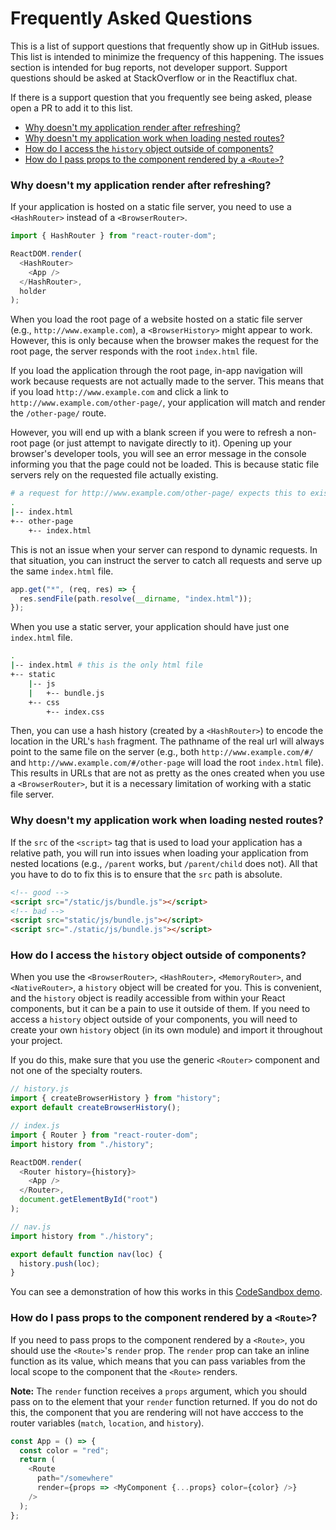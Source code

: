 # Frequently Asked Questions

This is a list of support questions that frequently show up in GitHub issues. This list is intended to minimize the frequency of this happening. The issues section is intended for bug reports, not developer support. Support questions should be asked at StackOverflow or in the Reactiflux chat.

If there is a support question that you frequently see being asked, please open a PR to add it to this list.

- [Why doesn't my application render after refreshing?](#why-doesnt-my-application-render-after-refreshing)
- [Why doesn't my application work when loading nested routes?](#why-doesnt-my-application-work-when-loading-nested-routes)
- [How do I access the `history` object outside of components?](#how-do-i-access-the-history-object-outside-of-components)
- [How do I pass props to the component rendered by a `<Route>`?](#how-do-i-pass-props-to-the-component-rendered-by-a-route)

### Why doesn't my application render after refreshing?

If your application is hosted on a static file server, you need to use a `<HashRouter>` instead of a `<BrowserRouter>`.

```js
import { HashRouter } from "react-router-dom";

ReactDOM.render(
  <HashRouter>
    <App />
  </HashRouter>,
  holder
);
```



When you load the root page of a website hosted on a static file server (e.g., `http://www.example.com`), a `<BrowserHistory>` might appear to work. However, this is only because when the browser makes the request for the root page, the server responds with the root `index.html` file.

If you load the application through the root page, in-app navigation will work because requests are not actually made to the server. This means that if you load `http://www.example.com` and click a link to `http://www.example.com/other-page/`, your application will match and render the `/other-page/` route.

However, you will end up with a blank screen if you were to refresh a non-root page (or just attempt to navigate directly to it). Opening up your browser's developer tools, you will see an error message in the console informing you that the page could not be loaded. This is because static file servers rely on the requested file actually existing.

```bash
# a request for http://www.example.com/other-page/ expects this to exist
.
|-- index.html
+-- other-page
    +-- index.html
```

This is not an issue when your server can respond to dynamic requests. In that situation, you can instruct the server to catch all requests and serve up the same `index.html` file.

```js
app.get("*", (req, res) => {
  res.sendFile(path.resolve(__dirname, "index.html"));
});
```

When you use a static server, your application should have just one `index.html` file.

```bash
.
|-- index.html # this is the only html file
+-- static
    |-- js
    |   +-- bundle.js
    +-- css
        +-- index.css
```

Then, you can use a hash history (created by a `<HashRouter>`) to encode the location in the URL's `hash` fragment. The pathname of the real url will always point to the same file on the server (e.g., both `http://www.example.com/#/` and `http://www.example.com/#/other-page` will load the root `index.html` file). This results in URLs that are not as pretty as the ones created when you use a `<BrowserRouter>`, but it is a necessary limitation of working with a static file server.

### Why doesn't my application work when loading nested routes?

If the `src` of the `<script>` tag that is used to load your application has a relative path, you will run into issues when loading your application from nested locations (e.g., `/parent` works, but `/parent/child` does not). All that you have to do to fix this is to ensure that the `src` path is absolute.

```html
<!-- good -->
<script src="/static/js/bundle.js"></script>
<!-- bad -->
<script src="static/js/bundle.js"></script>
<script src="./static/js/bundle.js"></script>
```

### How do I access the `history` object outside of components?

When you use the `<BrowserRouter>`, `<HashRouter>`, `<MemoryRouter>`, and `<NativeRouter>`, a `history` object will be created for you. This is convenient, and the `history` object is readily accessible from within your React components, but it can be a pain to use it outside of them. If you need to access a `history` object outside of your components, you will need to create your own `history` object (in its own module) and import it throughout your project.

If you do this, make sure that you use the generic `<Router>` component and not one of the specialty routers.

```js
// history.js
import { createBrowserHistory } from "history";
export default createBrowserHistory();
```

```js
// index.js
import { Router } from "react-router-dom";
import history from "./history";

ReactDOM.render(
  <Router history={history}>
    <App />
  </Router>,
  document.getElementById("root")
);
```

```js
// nav.js
import history from "./history";

export default function nav(loc) {
  history.push(loc);
}
```

You can see a demonstration of how this works in this [CodeSandbox demo](https://codesandbox.io/s/owQ8Wrk3).

### How do I pass props to the component rendered by a `<Route>`?

If you need to pass props to the component rendered by a `<Route>`, you should use the `<Route>`'s `render` prop. The `render` prop can take an inline function as its value, which means that you can pass variables from the local scope to the component that the `<Route>` renders.

**Note:** The `render` function receives a `props` argument, which you should pass on to the element that your `render` function returned. If you do not do this, the component that you are rendering will not have acccess to the router variables (`match`, `location`, and `history`).

```js
const App = () => {
  const color = "red";
  return (
    <Route
      path="/somewhere"
      render={props => <MyComponent {...props} color={color} />}
    />
  );
};
```
